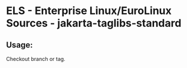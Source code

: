 # ELS - Enterprise Linux/EuroLinux Sources - jakarta-taglibs-standard 
## Usage:
  Checkout branch or tag.
